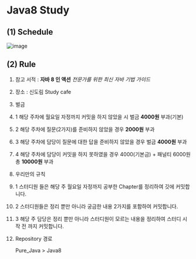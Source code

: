 # **Java8 Study**



## (1) Schedule

![image](https://user-images.githubusercontent.com/33277588/64528322-26e01500-d343-11e9-8b7e-bff989fe19bd.png)

## (2) Rule

1. 참고 서적 :  **자바 8 인 액션** *전문가를 위한 최신 자바 기법 가이드*



2. 장소 : 신도림 Study cafe



3. 벌금

3. 1 해당 주차에 월요일 자정까지 커밋을 하지 않았을 시 벌금 **4000원** 부과(기본)

3. 2 해당 주차에 질문(2가지)를 준비하지 않았을 경우 **2000원** 부과

3. 3 해당 주차에 담당이 질문에 대한 답을 준비하지 않았을 경우 벌금 **4000원** 부과

3. 4 해당 주차에 담당이 커밋을 하지 못하였을 경우 4000(기본금) + 패널티 6000원 총 **10000원** 부과



4. 우리만의 규칙

4. 1 스터디원 들은 해당 주 월요일 자정까지 공부한 Chapter를 정리하여 깃에 커밋합니다.

4. 2 스터디원들은 정리 뿐만 아니라 궁금한 내용 2가지를 포함하여 커밋합니다.

4. 3 해당 주 담당은 정리 뿐만 아니라 스터디원이 모르는 내용을 정리하여 스터디 시작 전 까지 커밋합니다. 



5. Repository 경로

   Pure_Java > Java8